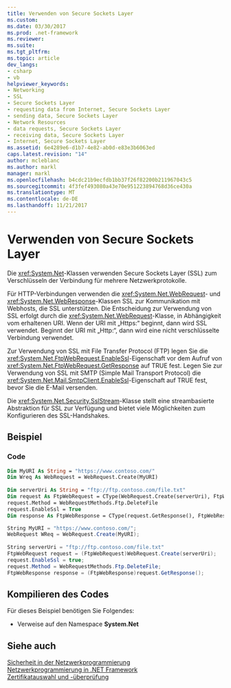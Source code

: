 ```yaml
---
title: Verwenden von Secure Sockets Layer
ms.custom: 
ms.date: 03/30/2017
ms.prod: .net-framework
ms.reviewer: 
ms.suite: 
ms.tgt_pltfrm: 
ms.topic: article
dev_langs:
- csharp
- vb
helpviewer_keywords:
- Networking
- SSL
- Secure Sockets Layer
- requesting data from Internet, Secure Sockets Layer
- sending data, Secure Sockets Layer
- Network Resources
- data requests, Secure Sockets Layer
- receiving data, Secure Sockets Layer
- Internet, Secure Sockets Layer
ms.assetid: 6e4289e6-d1b7-4e82-ab0d-e83e3b6063ed
caps.latest.revision: "14"
author: mcleblanc
ms.author: markl
manager: markl
ms.openlocfilehash: b4cdc21b9ecfdb1bb37f26f82200b211967043c5
ms.sourcegitcommit: 4f3fef493080a43e70e951223894768d36ce430a
ms.translationtype: MT
ms.contentlocale: de-DE
ms.lasthandoff: 11/21/2017
---
```

# <a name="using-secure-sockets-layer"></a>Verwenden von Secure Sockets Layer
Die <xref:System.Net>-Klassen verwenden Secure Sockets Layer (SSL) zum Verschlüsseln der Verbindung für mehrere Netzwerkprotokolle.  
  
 Für HTTP-Verbindungen verwenden die <xref:System.Net.WebRequest>- und <xref:System.Net.WebResponse>-Klassen SSL zur Kommunikation mit Webhosts, die SSL unterstützen. Die Entscheidung zur Verwendung von SSL erfolgt durch die <xref:System.Net.WebRequest>-Klasse, in Abhängigkeit vom erhaltenen URI. Wenn der URI mit „Https:“ beginnt, dann wird SSL verwendet. Beginnt der URI mit „Http:“, dann wird eine nicht verschlüsselte Verbindung verwendet.  
  
 Zur Verwendung von SSL mit File Transfer Protocol (FTP) legen Sie die <xref:System.Net.FtpWebRequest.EnableSsl>-Eigenschaft vor dem Aufruf von <xref:System.Net.FtpWebRequest.GetResponse> auf TRUE fest. Legen Sie zur Verwendung von SSL mit SMTP (Simple Mail Transport Protocol) die <xref:System.Net.Mail.SmtpClient.EnableSsl>-Eigenschaft auf TRUE fest, bevor Sie die E-Mail versenden.  
  
 Die <xref:System.Net.Security.SslStream>-Klasse stellt eine streambasierte Abstraktion für SSL zur Verfügung und bietet viele Möglichkeiten zum Konfigurieren des SSL-Handshakes.  
  
## <a name="example"></a>Beispiel  
  
### <a name="code"></a>Code  
  
```vb  
Dim MyURI As String = "https://www.contoso.com/"  
Dim Wreq As WebRequest = WebRequest.Create(MyURI)  
  
Dim serverUri As String = "ftp://ftp.contoso.com/file.txt"  
Dim request As FtpWebRequest = CType(WebRequest.Create(serverUri), FtpWebRequest)  
request.Method = WebRequestMethods.Ftp.DeleteFile  
request.EnableSsl = True  
Dim response As FtpWebResponse = CType(request.GetResponse(), FtpWebResponse)  
```  
  
```csharp  
String MyURI = "https://www.contoso.com/";  
WebRequest WReq = WebRequest.Create(MyURI);  
  
String serverUri = "ftp://ftp.contoso.com/file.txt"  
FtpWebRequest request = (FtpWebRequest)WebRequest.Create(serverUri);  
request.EnableSsl = true;  
request.Method = WebRequestMethods.Ftp.DeleteFile;  
FtpWebResponse response = (FtpWebResponse)request.GetResponse();  
```  
  
## <a name="compiling-the-code"></a>Kompilieren des Codes  
 Für dieses Beispiel benötigen Sie Folgendes:  
  
-   Verweise auf den Namespace **System.Net**  
  
## <a name="see-also"></a>Siehe auch  
 [Sicherheit in der Netzwerkprogrammierung](../../../docs/framework/network-programming/security-in-network-programming.md)  
 [Netzwerkprogrammierung in .NET Framework](../../../docs/framework/network-programming/index.md)  
 [Zertifikatauswahl und -überprüfung](../../../docs/framework/network-programming/certificate-selection-and-validation.md)
